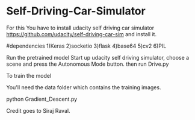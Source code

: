 # Self-Driving-Car-Simulator

For this You have to install udacity self driving car simulator https://github.com/udacity/self-driving-car-sim and install it.

#dependencies
1)Keras
2)socketio
3)flask
4)base64
5)cv2
6)PIL

Run the pretrained model
Start up udacity self driving simulator, choose a scene and press the Autonomous Mode button.
then run Drive.py

To train the model

You'll need the data folder which contains the training images.

python Gradient_Descent.py

Credit goes to Siraj Raval.
